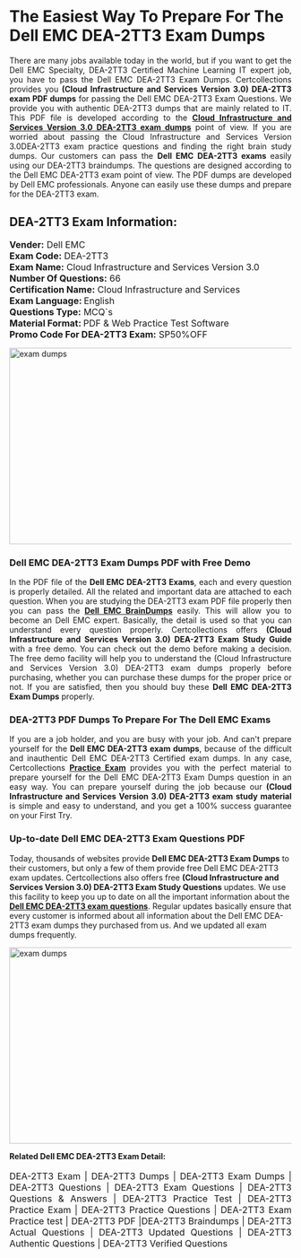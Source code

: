 <h1>The Easiest Way To Prepare For The Dell EMC DEA-2TT3 Exam Dumps</h1> <p style="text-align:justify">There are many jobs available today in the world, but if you want to get the Dell EMC Specialty, DEA-2TT3 Certified Machine Learning IT expert job, you have to pass the Dell EMC DEA-2TT3 Exam Dumps. Certcollections provides you <strong>(Cloud Infrastructure and Services Version 3.0) DEA-2TT3 exam PDF dumps</strong> for passing the Dell EMC DEA-2TT3 Exam Questions. We provide you with authentic DEA-2TT3 dumps that are mainly related to IT. This PDF file is developed according to the <a href="https://www.certsofficial.com/dell-emc/dea-2tt3-questions"><strong>Cloud Infrastructure and Services Version 3.0 DEA-2TT3 exam dumps</strong></a> point of view. If you are worried about passing the Cloud Infrastructure and Services Version 3.0DEA-2TT3 exam practice questions and finding the right brain study dumps. Our customers can pass the <strong>Dell EMC DEA-2TT3 exams </strong>easily using our DEA-2TT3 braindumps. The questions are designed according to the Dell EMC DEA-2TT3 exam point of view. The PDF dumps are developed by Dell EMC professionals. Anyone can easily use these dumps and prepare for the DEA-2TT3 exam.</p> <h2><strong>DEA-2TT3 Exam Information:</strong></h2> <p><span style="font-size:16px"><strong>Vender:</strong> Dell EMC<br /> <strong>Exam Code:</strong> DEA-2TT3<br /> <strong>Exam Name:</strong> Cloud Infrastructure and Services Version 3.0<br /> <strong>Number Of Questions:</strong> 66<br /> <strong>Certification Name:</strong> Cloud Infrastructure and Services<br /> <strong>Exam Language: </strong>English<br /> <strong>Questions Type:</strong> MCQ`s<br /> <strong>Material Format: </strong>PDF & Web Practice Test Software<br /> <strong>Promo Code For DEA-2TT3 Exam:</strong> SP50%OFF</span></p> <p><a href="https://www.certsofficial.com/dell-emc/dea-2tt3-questions" rel="no-follow"><img alt="exam dumps" src="https://www.certcollections.com/uploads/content/certsofficial.jpg" style="height:350px; width:750px" /></a></p> <h3><strong>Dell EMC DEA-2TT3 Exam Dumps PDF with Free Demo</strong></h3> <p style="text-align:justify">In the PDF file of the <strong>Dell EMC DEA-2TT3 Exams</strong>, each and every question is properly detailed. All the related and important data are attached to each question. When you are studying the DEA-2TT3 exam PDF file properly then you can pass the <a href="https://www.certsofficial.com/dell-emc-dumps"><strong>Dell EMC BrainDumps</strong></a> easily. This will allow you to become an Dell EMC expert. Basically, the detail is used so that you can understand every question properly. Certcollections offers <strong>(Cloud Infrastructure and Services Version 3.0) DEA-2TT3 Exam Study Guide</strong> with a free demo. You can check out the demo before making a decision. The free demo facility will help you to understand the (Cloud Infrastructure and Services Version 3.0) DEA-2TT3 exam dumps properly before purchasing, whether you can purchase these dumps for the proper price or not. If you are satisfied, then you should buy these <strong>Dell EMC DEA-2TT3 Exam Dumps</strong> properly.</p> <h3><strong>DEA-2TT3 PDF Dumps To Prepare For The Dell EMC Exams</strong></h3> <p style="text-align:justify">If you are a job holder, and you are busy with your job. And can't prepare yourself for the <strong>Dell EMC DEA-2TT3 exam dumps</strong>, because of the difficult and inauthentic Dell EMC DEA-2TT3 Certified exam dumps. In any case, Certcollections <strong><a href="https://www.certsofficial.com/">Practice Exam</a></strong> provides you with the perfect material to prepare yourself for the Dell EMC DEA-2TT3 Exam Dumps question in an easy way. You can prepare yourself during the job because our <strong>(Cloud Infrastructure and Services Version 3.0) DEA-2TT3 exam study material</strong> is simple and easy to understand, and you get a 100% success guarantee on your First Try.</p> <h3><strong>Up-to-date Dell EMC DEA-2TT3 Exam Questions PDF</strong></h3> <p>Today, thousands of websites provide <strong>Dell EMC DEA-2TT3 Exam Dumps</strong> to their customers, but only a few of them provide free Dell EMC DEA-2TT3 exam updates. Certcollections also offers free <strong>(Cloud Infrastructure and Services Version 3.0) DEA-2TT3 Exam Study Questions</strong> updates. We use this facility to keep you up to date on all the important information about the <a href="https://www.certsofficial.com/dell-emc/dea-2tt3-questions"><strong>Dell EMC DEA-2TT3 exam questions</strong></a>. Regular updates basically ensure that every customer is informed about all information about the Dell EMC DEA-2TT3 exam dumps they purchased from us. And we updated all exam dumps frequently.</p> <p><a href="https://www.certsofficial.com/dell-emc/dea-2tt3-questions"><img alt="exam dumps " src="https://www.certcollections.com/uploads/content/certsofficial2.jpg" style="height:350px; width:750px" /></a></p> <p style="text-align:justify"><span style="font-size:14px"><strong>Related Dell EMC DEA-2TT3 Exam Detail:</strong></span><br /> <br /> <span style="font-size:16px">DEA-2TT3 Exam | DEA-2TT3 Dumps | DEA-2TT3 Exam Dumps | DEA-2TT3 Questions | DEA-2TT3 Exam Questions | DEA-2TT3 Questions & Answers | DEA-2TT3 Practice Test | DEA-2TT3 Practice Exam | DEA-2TT3 Practice Questions | DEA-2TT3 Exam Practice test | DEA-2TT3 PDF |DEA-2TT3 Braindumps | DEA-2TT3 Actual Questions | DEA-2TT3 Updated Questions | DEA-2TT3 Authentic Questions | DEA-2TT3 Verified Questions</span></p>
